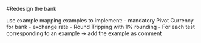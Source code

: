 #Redesign the bank

use example mapping examples to implement:
    - mandatory Pivot Currency for bank
    - exchange rate
    - Round Tripping with 1% rounding
    - For each test corresponding to an example -> add the example as comment